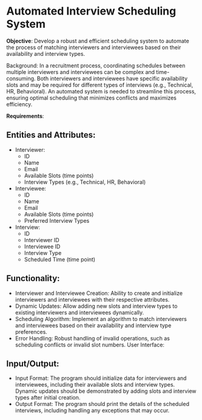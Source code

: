 # Automated Interview Scheduling System


**Objective**:
Develop a robust and efficient scheduling system to automate the process of matching interviewers and interviewees based on their availability and interview types.

Background:
In a recruitment process, coordinating schedules between multiple interviewers and interviewees can be complex and time-consuming. Both interviewers and interviewees have specific availability slots and may be required for different types of interviews (e.g., Technical, HR, Behavioral). An automated system is needed to streamline this process, ensuring optimal scheduling that minimizes conflicts and maximizes efficiency.

**Requirements**:

## Entities and Attributes:

- Interviewer:
  - ID
  - Name
  - Email
  - Available Slots (time points)
  - Interview Types (e.g., Technical, HR, Behavioral)
- Interviewee:
  - ID
  - Name
  - Email
  - Available Slots (time points)
  - Preferred Interview Types
- Interview:
  - ID
  - Interviewer ID
  - Interviewee ID
  - Interview Type
  - Scheduled Time (time point)

## Functionality:

- Interviewer and Interviewee Creation: Ability to create and initialize interviewers and interviewees with their respective attributes.
- Dynamic Updates: Allow adding new slots and interview types to existing interviewers and interviewees dynamically.
- Scheduling Algorithm: Implement an algorithm to match interviewers and interviewees based on their availability and interview type preferences.
- Error Handling: Robust handling of invalid operations, such as scheduling conflicts or invalid slot numbers.
User Interface:

## Input/Output:

- Input Format: The program should initialize data for interviewers and interviewees, including their available slots and interview types. Dynamic updates should be demonstrated by adding slots and interview types after initial creation.
- Output Format: The program should print the details of the scheduled interviews, including handling any exceptions that may occur.